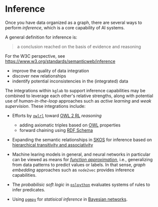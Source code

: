 # Inference

Once you have data organized as a graph, there are several ways to perform *inference*, which is a core capability of AI systems.

A general definition for inference is:
> a conclusion reached on the basis of evidence and reasoning

For the W3C perspective, see 
<https://www.w3.org/standards/semanticweb/inference>

  * improve the quality of data integration
  * discover new relationships
  * indentify potential inconsistencies in the (integrated) data

The integrations within `kglab` to support inference capabilities may be combined to leverage each other's relative strengths, along with potential use of *human-in-the-loop* approaches such as *active learning* and *weak supervision*.
These integrations include:

  * Efforts by [`owlrl`](https://github.com/RDFLib/OWL-RL/) toward [OWL 2 RL](https://www.w3.org/TR/owl2-profiles/#OWL_2_RL) *reasoning*
    * adding axiomatic triples based on 	[OWL](https://www.w3.org/TR/owl-features/) properties
    * forward chaining using [RDF Schema](https://www.w3.org/TR/rdf-schema/)

  * Expanding the semantic relationships in [SKOS](https://www.w3.org/TR/skos-reference/#L881) for inference based on [hierarchical transitivity and associativity](https://www.w3.org/TR/skos-primer/#secrel)

  * Machine learing models in general, and neural networks in particular can be viewed as means for [*function approximation*](https://en.wikipedia.org/wiki/Function_approximation), i.e., generalizing from data patterns to predict values or labels.  In that sense, *graph embedding* approaches such as `node2vec` provides inference capabilities.

  * The *probabilisic soft logic* in [`pslpython`](https://psl.linqs.org/) evaluates systems of rules to infer predicates.  

  * Using [`pgmpy`](https://pgmpy.org/) for *statisical inference* in [Bayesian networks](https://en.wikipedia.org/wiki/Bayesian_network).